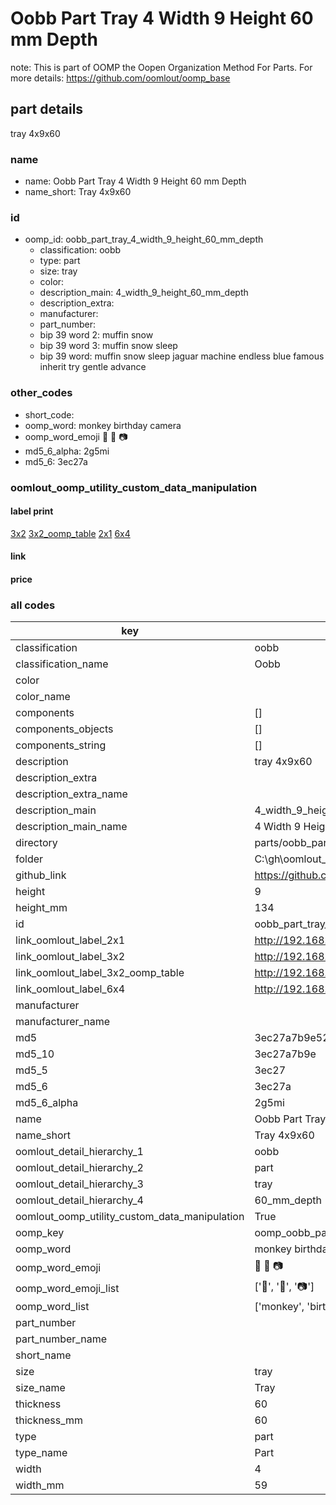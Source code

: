 # Oobb Part Tray 4 Width 9 Height 60 mm Depth  

note: This is part of OOMP the Oopen Organization Method For Parts. For more details: https://github.com/oomlout/oomp_base

##  part details
  



tray 4x9x60



### name
* name: Oobb Part Tray 4 Width 9 Height 60 mm Depth
* name_short: Tray 4x9x60 
### id
* oomp_id: oobb_part_tray_4_width_9_height_60_mm_depth
  * classification: oobb
  * type: part
  * size: tray
  * color: 
  * description_main: 4_width_9_height_60_mm_depth
  * description_extra: 
  * manufacturer: 
  * part_number: 
  * bip 39 word 2: muffin snow
  * bip 39 word 3: muffin snow sleep
  * bip 39 word: muffin snow sleep jaguar machine endless blue famous inherit try gentle advance

### other_codes
* short_code: 
* oomp_word: monkey birthday camera
* oomp_word_emoji :monkey: :birthday: :camera:
* md5_6_alpha: 2g5mi
* md5_6: 3ec27a






### oomlout_oomp_utility_custom_data_manipulation
#### label print
[3x2](http://192.168.1.245:1112/?label=oomp%202g5mi)
[3x2_oomp_table](http://192.168.1.108:1112/?label=oomp%202g5mi)
[2x1](http://192.168.1.242:1112/?label=oomp%202g5mi)
[6x4](http://192.168.1.55:1112/?label=oomp%202g5mi)    

#### link

                              

#### price







### all codes 
| key | value |  
| --- | --- |  
| classification | oobb |  
| classification_name | Oobb |  
| color |  |  
| color_name |  |  
| components | [] |  
| components_objects | [] |  
| components_string | [] |  
| description | tray 4x9x60 |  
| description_extra |  |  
| description_extra_name |  |  
| description_main | 4_width_9_height_60_mm_depth |  
| description_main_name | 4 Width 9 Height 60 mm Depth |  
| directory | parts/oobb_part_tray_4_width_9_height_60_mm_depth |  
| folder | C:\gh\oomlout_oobb_version_4_generated_parts\parts\oobb_part_tray_4_width_9_height_60_mm_depth |  
| github_link | https://github.com/oomlout/oomlout_oomp_part_src/tree/main/parts/oobb_part_tray_4_width_9_height_60_mm_depth |  
| height | 9 |  
| height_mm | 134 |  
| id | oobb_part_tray_4_width_9_height_60_mm_depth |  
| link_oomlout_label_2x1 | http://192.168.1.242:1112/?label=oomp%202g5mi |  
| link_oomlout_label_3x2 | http://192.168.1.245:1112/?label=oomp%202g5mi |  
| link_oomlout_label_3x2_oomp_table | http://192.168.1.108:1112/?label=oomp%202g5mi |  
| link_oomlout_label_6x4 | http://192.168.1.55:1112/?label=oomp%202g5mi |  
| manufacturer |  |  
| manufacturer_name |  |  
| md5 | 3ec27a7b9e52a30926c2c77396736489 |  
| md5_10 | 3ec27a7b9e |  
| md5_5 | 3ec27 |  
| md5_6 | 3ec27a |  
| md5_6_alpha | 2g5mi |  
| name | Oobb Part Tray 4 Width 9 Height 60 mm Depth |  
| name_short | Tray 4x9x60  |  
| oomlout_detail_hierarchy_1 | oobb |  
| oomlout_detail_hierarchy_2 | part |  
| oomlout_detail_hierarchy_3 | tray |  
| oomlout_detail_hierarchy_4 | 60_mm_depth |  
| oomlout_oomp_utility_custom_data_manipulation | True |  
| oomp_key | oomp_oobb_part_tray_4_width_9_height_60_mm_depth |  
| oomp_word | monkey birthday camera |  
| oomp_word_emoji | :monkey: :birthday: :camera: |  
| oomp_word_emoji_list | [':monkey:', ':birthday:', ':camera:'] |  
| oomp_word_list | ['monkey', 'birthday', 'camera'] |  
| part_number |  |  
| part_number_name |  |  
| short_name |  |  
| size | tray |  
| size_name | Tray |  
| thickness | 60 |  
| thickness_mm | 60 |  
| type | part |  
| type_name | Part |  
| width | 4 |  
| width_mm | 59 |  
